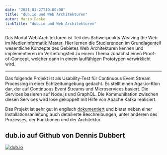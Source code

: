 ```yaml
---
date: "2021-01-27T10:00:00"
title: "dub.io und Web Architekturen"
autor: Mario Faske
linkTitle: "dub.io und Web Architekturen"
---
```


Das Modul Web Architekturen ist Teil des Schwerpunkts Weaving the Web im Medieninformatik Master. Hier lernen die Studierenden im Grundlagenteil wesentliche Konzepte des Gebietes Web Architekturen kennen und implementieren im Vertiefungsteil zu einem Thema zunächst einen Proof-of-Concept, welcher dann in einem lauffähigen Prototypen verwirklicht wird.

<hr class="has-seperator">

Das folgende Projekt ist als Usability-Test für Continuous Event Stream Processing in einer Echtzeitumgebung gedacht. Es stellt einen Agar.io-Klon dar, der auf Continuous Event Streams und Microservices basiert. Die Services basieren auf Node.js und GraphQL. Die Kommunikation zwischen diesen Services wird lose gekoppelt mit Hilfe von Apache Kafka realisiert.

Das Projekt ist sehr gut in englisch [dokumentiert](https://github.com/ddubbert/dub.io/wiki) und bietet neben einer Installationsanleitung auch detailierte Beschreibungen, unter anderem des Prozesses, der Funktionen und der Architektur.

## **<span>dub.io</span> auf Github von Dennis Dubbert**
[![dub.io](https://github.com/ddubbert/dub.io/raw/master/images/enterGame.gif)](https://github.com/ddubbert/dub.io)

